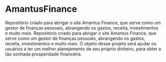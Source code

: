 # AmantusFinance
Repositório criado para abrigar o site Amantus Finance, que serve como um gestor de finanças pessoais, abrangendo os gastos, receita, investimentos e muito mais. Repositório criado para abrigar o site Amantus Finance, que serve como um gestor de finanças pessoais, abrangendo os gastos, receita, investimentos e muito mais. O objeto desse projeto será ajudar os usuários a ter um melhor planejamento de seu próprio dinheiro, para obter a tão sonhada prosperidade financeira.
